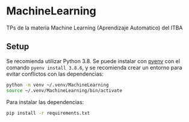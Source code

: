 # MachineLearning

TPs de la materia Machine Learning (Aprendizaje Automatico) del ITBA

## Setup

Se recomienda utilizar Python 3.8. Se puede instalar con [pyenv](https://github.com/pyenv/pyenv) con el comando `pyenv install 3.8.6`, y se recomienda crear un entorno para evitar conflictos con las dependencias:
```bash
python -m venv ~/.venv/MachineLearning
source ~/.venv/MachineLearning/bin/activate
```
Para instalar las dependencias:
```bash
pip install -r requirements.txt
```

